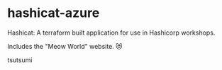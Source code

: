 # hashicat-azure
Hashicat: A terraform built application for use in Hashicorp workshops.

Includes the "Meow World" website. 😻

tsutsumi
